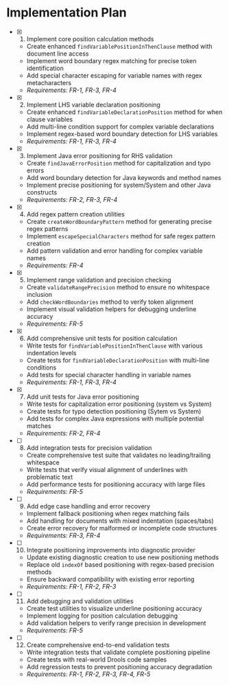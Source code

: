 # Implementation Plan

- [x] 1. Implement core position calculation methods
  - Create enhanced `findVariablePositionInThenClause` method with document line access
  - Implement word boundary regex matching for precise token identification
  - Add special character escaping for variable names with regex metacharacters
  - _Requirements: FR-1, FR-3, FR-4_

- [x] 2. Implement LHS variable declaration positioning
  - Create enhanced `findVariableDeclarationPosition` method for when clause variables
  - Add multi-line condition support for complex variable declarations
  - Implement regex-based word boundary detection for LHS variables
  - _Requirements: FR-1, FR-3, FR-4_

- [x] 3. Implement Java error positioning for RHS validation
  - Create `findJavaErrorPosition` method for capitalization and typo errors
  - Add word boundary detection for Java keywords and method names
  - Implement precise positioning for system/System and other Java constructs
  - _Requirements: FR-2, FR-3, FR-4_

- [x] 4. Add regex pattern creation utilities
  - Create `createWordBoundaryPattern` method for generating precise regex patterns
  - Implement `escapeSpecialCharacters` method for safe regex pattern creation
  - Add pattern validation and error handling for complex variable names
  - _Requirements: FR-4_

- [x] 5. Implement range validation and precision checking
  - Create `validateRangePrecision` method to ensure no whitespace inclusion
  - Add `checkWordBoundaries` method to verify token alignment
  - Implement visual validation helpers for debugging underline accuracy
  - _Requirements: FR-5_

- [x] 6. Add comprehensive unit tests for position calculation
  - Write tests for `findVariablePositionInThenClause` with various indentation levels
  - Create tests for `findVariableDeclarationPosition` with multi-line conditions
  - Add tests for special character handling in variable names
  - _Requirements: FR-1, FR-3, FR-4_

- [x] 7. Add unit tests for Java error positioning
  - Write tests for capitalization error positioning (system vs System)
  - Create tests for typo detection positioning (Sytem vs System)
  - Add tests for complex Java expressions with multiple potential matches
  - _Requirements: FR-2, FR-4_

- [ ] 8. Add integration tests for precision validation
  - Create comprehensive test suite that validates no leading/trailing whitespace
  - Write tests that verify visual alignment of underlines with problematic text
  - Add performance tests for positioning accuracy with large files
  - _Requirements: FR-5_

- [ ] 9. Add edge case handling and error recovery
  - Implement fallback positioning when regex matching fails
  - Add handling for documents with mixed indentation (spaces/tabs)
  - Create error recovery for malformed or incomplete code structures
  - _Requirements: FR-3, FR-4_

- [ ] 10. Integrate positioning improvements into diagnostic provider
  - Update existing diagnostic creation to use new positioning methods
  - Replace old `indexOf` based positioning with regex-based precision methods
  - Ensure backward compatibility with existing error reporting
  - _Requirements: FR-1, FR-2, FR-3_

- [ ] 11. Add debugging and validation utilities
  - Create test utilities to visualize underline positioning accuracy
  - Implement logging for position calculation debugging
  - Add validation helpers to verify range precision in development
  - _Requirements: FR-5_

- [ ] 12. Create comprehensive end-to-end validation tests
  - Write integration tests that validate complete positioning pipeline
  - Create tests with real-world Drools code samples
  - Add regression tests to prevent positioning accuracy degradation
  - _Requirements: FR-1, FR-2, FR-3, FR-4, FR-5_